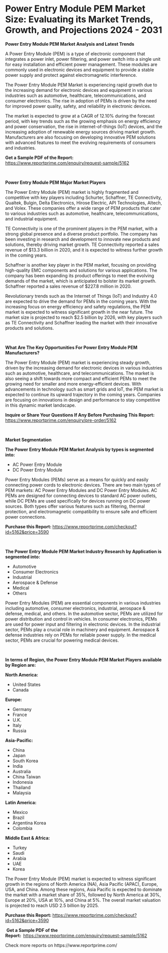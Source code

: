 <p><h1>Power Entry Module PEM Market Size: Evaluating its Market Trends, Growth, and Projections 2024 - 2031</h1></p><p><strong>Power Entry Module PEM Market Analysis and Latest Trends</strong></p>
<p><p>A Power Entry Module (PEM) is a type of electronic component that integrates a power inlet, power filtering, and power switch into a single unit for easy installation and efficient power management. These modules are commonly used in electronic devices and equipment to provide a stable power supply and protect against electromagnetic interference.</p><p>The Power Entry Module PEM Market is experiencing rapid growth due to the increasing demand for electronic devices and equipment in various industries such as automotive, healthcare, telecommunications, and consumer electronics. The rise in adoption of PEMs is driven by the need for improved power quality, safety, and reliability in electronic devices.</p><p>The market is expected to grow at a CAGR of 12.10% during the forecast period, with key trends such as the growing emphasis on energy efficiency and power conservation, the rise in internet-of-things (IoT) devices, and the increasing adoption of renewable energy sources driving market growth. Manufacturers are also focusing on developing innovative PEM solutions with advanced features to meet the evolving requirements of consumers and industries.</p></p>
<p><strong>Get a Sample PDF of the Report:&nbsp;</strong> <a href="https://www.reportprime.com/enquiry/request-sample/5162">https://www.reportprime.com/enquiry/request-sample/5162</a></p>
<p>&nbsp;</p>
<p><strong>Power Entry Module PEM Major Market Players</strong></p>
<p><p>The Power Entry Module (PEM) market is highly fragmented and competitive with key players including Schurter, Schaffner, TE Connectivity, Qualtek, Bulgin, Delta Electronics, Hirose Electric, API Technologies, Altech, and Volex. These companies offer a wide range of PEM products that cater to various industries such as automotive, healthcare, telecommunications, and industrial equipment.</p><p>TE Connectivity is one of the prominent players in the PEM market, with a strong global presence and a diverse product portfolio. The company has been investing in research and development to innovate new products and solutions, thereby driving market growth. TE Connectivity reported a sales revenue of $13.3 billion in 2020, and it is expected to witness further growth in the coming years.</p><p>Schaffner is another key player in the PEM market, focusing on providing high-quality EMC components and solutions for various applications. The company has been expanding its product offerings to meet the evolving demands of the market, which is anticipated to bolster its market growth. Schaffner reported a sales revenue of $227.8 million in 2020.</p><p>Revolutionary trends such as the Internet of Things (IoT) and Industry 4.0 are expected to drive the demand for PEMs in the coming years. With the increasing focus on energy efficiency and safety regulations, the PEM market is expected to witness significant growth in the near future. The market size is projected to reach $2.5 billion by 2026, with key players such as TE Connectivity and Schaffner leading the market with their innovative products and solutions.</p></p>
<p>&nbsp;</p>
<p><strong>What Are The Key Opportunities For Power Entry Module PEM Manufacturers?</strong></p>
<p><p>The Power Entry Module (PEM) market is experiencing steady growth, driven by the increasing demand for electronic devices in various industries such as automotive, healthcare, and telecommunications. The market is also seeing a shift towards more compact and efficient PEMs to meet the growing need for smaller and more energy-efficient devices. With advancements in technology such as smart grids and IoT, the PEM market is expected to continue its upward trajectory in the coming years. Companies are focusing on innovations in design and performance to stay competitive in this dynamic market landscape.</p></p>
<p><strong>Inquire or Share Your Questions If Any Before Purchasing This Report:</strong> <a href="https://www.reportprime.com/enquiry/pre-order/5162">https://www.reportprime.com/enquiry/pre-order/5162</a></p>
<p>&nbsp;</p>
<p><strong>Market Segmentation</strong></p>
<p><strong>The Power Entry Module PEM Market Analysis by types is segmented into:</strong></p>
<p><ul><li>AC Power Entry Module</li><li>DC Power Entry Module</li></ul></p>
<p><p>Power Entry Modules (PEMs) serve as a means for quickly and easily connecting power cords to electronic devices. There are two main types of PEM markets: AC Power Entry Modules and DC Power Entry Modules. AC PEMs are designed for connecting devices to standard AC power outlets, while DC PEMs are used specifically for devices running on DC power sources. Both types offer various features such as filtering, thermal protection, and electromagnetic compatibility to ensure safe and efficient power connections.</p></p>
<p><strong>Purchase this Report:&nbsp;</strong><a href="https://www.reportprime.com/checkout?id=5162&price=3590">https://www.reportprime.com/checkout?id=5162&price=3590</a></p>
<p>&nbsp;</p>
<p><strong>The Power Entry Module PEM Market Industry Research by Application is segmented into:</strong></p>
<p><ul><li>Automotive</li><li>Consumer Electronics</li><li>Industrial</li><li>Aerospace & Defense</li><li>Medical</li><li>Others</li></ul></p>
<p><p>Power Entry Modules (PEM) are essential components in various industries including automotive, consumer electronics, industrial, aerospace & defense, medical, and others. In the automotive sector, PEMs are utilized for power distribution and control in vehicles. In consumer electronics, PEMs are used for power input and filtering in electronic devices. In the industrial sector, PEMs play a crucial role in machinery and equipment. Aerospace & defense industries rely on PEMs for reliable power supply. In the medical sector, PEMs are crucial for powering medical devices.</p></p>
<p>&nbsp;</p>
<p><strong>In terms of Region, the Power Entry Module PEM Market Players available by Region are:</strong></p>
<p>
    <p> <strong> North America: </strong>
        <ul>
            <li>United States</li>
            <li>Canada</li>
        </ul>
        </p> 
    <p> <strong> Europe: </strong>
        <ul>
            <li>Germany</li>
            <li>France</li>
            <li>U.K.</li>
            <li>Italy</li>
            <li>Russia</li>
        </ul>
        </p> 
    <p> <strong> Asia-Pacific: </strong>
        <ul>
            <li>China</li>
            <li>Japan</li>
            <li>South Korea</li>
            <li>India</li>
            <li>Australia</li>
            <li>China Taiwan</li>
            <li>Indonesia</li>
            <li>Thailand</li>
            <li>Malaysia</li>
        </ul>
        </p> 
    <p> <strong> Latin America: </strong>
        <ul>
            <li>Mexico</li>
            <li>Brazil</li>
            <li>Argentina Korea</li>
            <li>Colombia</li>
        </ul>
        </p> 
    <p> <strong> Middle East & Africa: </strong>
        <ul>
            <li>Turkey</li>
            <li>Saudi</li>
            <li>Arabia</li>
            <li>UAE</li>
            <li>Korea</li>
        </ul>
    </p>
    </p>
<p><p>The Power Entry Module (PEM) market is expected to witness significant growth in the regions of North America (NA), Asia Pacific (APAC), Europe, USA, and China. Among these regions, Asia Pacific is expected to dominate the market with a market share of 35%, followed by North America at 30%, Europe at 20%, USA at 10%, and China at 5%. The overall market valuation is projected to reach USD 2.5 billion by 2025.</p></p>
<p><strong>Purchase this Report: </strong><a href="https://www.reportprime.com/checkout?id=5162&price=3590">https://www.reportprime.com/checkout?id=5162&price=3590</a></p>
<p>&nbsp;<strong>Get a Sample PDF of the Report:&nbsp;&nbsp;</strong><a href="https://www.reportprime.com/enquiry/request-sample/5162">https://www.reportprime.com/enquiry/request-sample/5162</a></p>
<p><strong></strong></p>
<p>Check more reports on https://www.reportprime.com/</p>